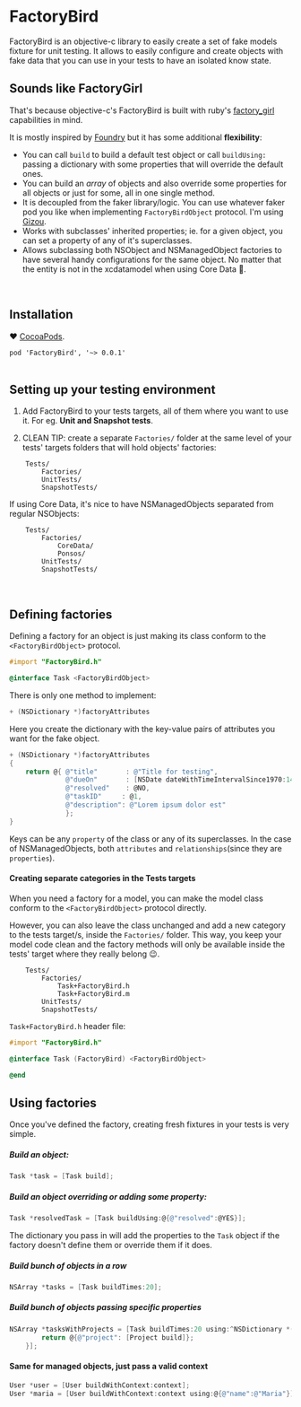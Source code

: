 # FactoryBird

FactoryBird is an objective-c library to easily create a set of fake models fixture for unit testing. It allows to easily configure and create objects with fake data that you can use in your tests to have an isolated know state.    


Sounds like FactoryGirl
---------

That's because objective-c's FactoryBird is built with ruby's [factory_girl](https://github.com/thoughtbot/factory_girl) capabilities in mind. 

It is mostly inspired by [Foundry](https://github.com/smyrgl/Foundry) but it has some additional __flexibility__: 

*    You can call `build` to build a default test object or call `buildUsing:` passing a dictionary with some properties that will override the default ones. 
*    You can build an _array_ of objects and also override some properties for all objects or just for some, all in one single method. 
*    It is decoupled from the faker library/logic. You can use whatever faker pod you like when implementing `FactoryBirdObject` protocol. I'm using [Gizou](https://github.com/smyrgl/Gizou). 
*    Works with subclasses' inherited properties; ie. for a given object, you can set a property of any of it's superclasses.
*    Allows subclassing both NSObject and NSManagedObject factories to have several handy configurations for the same object. No matter that the entity is not in the xcdatamodel when using Core Data :tada:.  
<br/>
 

Installation
---------

♥ [CocoaPods](http://cocoapods.org/).

``` pod 'FactoryBird', '~> 0.0.1' ```
<br/><br/>

Setting up your testing environment
---------
1. Add FactoryBird to your tests targets, all of them where you want to use it. For eg. __Unit and Snapshot tests__.

2. CLEAN TIP: create a separate `Factories/` folder at the same level of your tests' targets folders that will hold objects' factories:

```
	Tests/
		Factories/
		UnitTests/
		SnapshotTests/
```
If using Core Data, it's nice to have NSManagedObjects separated from regular NSObjects: 

```
	Tests/
		Factories/
			CoreData/
			Ponsos/
		UnitTests/
		SnapshotTests/
```
<br/>

Defining factories
---------
Defining a factory for an object is just making its class conform to the `<FactoryBirdObject>` protocol. 

```objective-c
#import "FactoryBird.h"

@interface Task <FactoryBirdObject>
```

There is only one method to implement:

```objective-c
+ (NSDictionary *)factoryAttributes
```
Here you create the dictionary with the key-value pairs of attributes you want for the fake object.

```objective-c
+ (NSDictionary *)factoryAttributes
{
	return @{ @"title" 	     : @"Title for testing",
		      @"dueOn"     	 : [NSDate dateWithTimeIntervalSince1970:1425314661],
              @"resolved"	 : @NO,
              @"taskID"     : @1,
              @"description": @"Lorem ipsum dolor est"
              };
}
```
Keys can be any `property` of the class or any of its superclasses. In the case of NSManagedObjects, both `attributes` and `relationships`(since they are `properties`). 

#### Creating separate categories in the Tests targets

When you need a factory for a model, you can make the model class conform to the `<FactoryBirdObject>` protocol directly. 

However, you can also leave the class unchanged and add a new category to the tests target/s, inside the `Factories/` folder. This way, you keep your model code clean and the factory methods will only be available inside the tests' target where they really belong :wink:.  

```
	Tests/
		Factories/
			Task+FactoryBird.h
			Task+FactoryBird.m
		UnitTests/
		SnapshotTests/
```

`Task+FactoryBird.h` header file:

```objective-c
#import "FactoryBird.h"

@interface Task (FactoryBird) <FactoryBirdObject>

@end
```

Using factories
---------
Once you've defined the factory, creating fresh fixtures in your tests is very simple. 

##### Build an object:

``` objective-c
Task *task = [Task build];
```

##### Build an object overriding or adding some property:
```objective-c
Task *resolvedTask = [Task buildUsing:@{@"resolved":@YES}];
```
The dictionary you pass in will add the properties to the `Task` object if the factory doesn't define them or override them if it does. 
	
##### Build bunch of objects in a row

```objective-c
NSArray *tasks = [Task buildTimes:20];
```

##### Build bunch of objects passing specific properties

```objective-c
NSArray *tasksWithProjects = [Task buildTimes:20 using:^NSDictionary *(NSUInteger idx) {
        return @{@"project": [Project build]};
    }];
```

#### Same for managed objects, just pass a valid context

```objective-c
User *user = [User buildWithContext:context];
User *maria = [User buildWithContext:context using:@{@"name":@"Maria"}];
```
